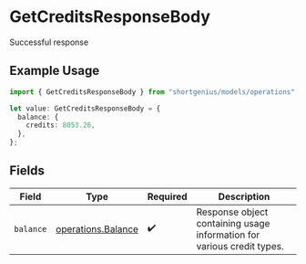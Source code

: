 # GetCreditsResponseBody

Successful response

## Example Usage

```typescript
import { GetCreditsResponseBody } from "shortgenius/models/operations";

let value: GetCreditsResponseBody = {
  balance: {
    credits: 8053.26,
  },
};
```

## Fields

| Field                                                                  | Type                                                                   | Required                                                               | Description                                                            |
| ---------------------------------------------------------------------- | ---------------------------------------------------------------------- | ---------------------------------------------------------------------- | ---------------------------------------------------------------------- |
| `balance`                                                              | [operations.Balance](../../models/operations/balance.md)               | :heavy_check_mark:                                                     | Response object containing usage information for various credit types. |